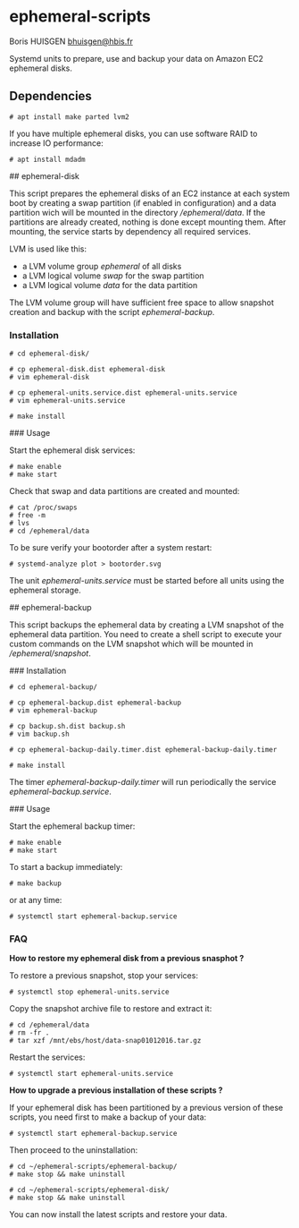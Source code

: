 
# ephemeral-scripts

Boris HUISGEN <bhuisgen@hbis.fr>

Systemd units to prepare, use and backup your data on Amazon EC2 ephemeral disks.

## Dependencies

    # apt install make parted lvm2

If you have multiple ephemeral disks, you can use software RAID to increase IO performance:

    # apt install mdadm

## ephemeral-disk

This script prepares the ephemeral disks of an EC2 instance at each system boot by creating a swap partition (if enabled in configuration) and a data partition wich will be mounted in the directory */ephemeral/data*. If the partitions are already created, nothing is done except mounting them. After mounting, the service starts by dependency all required services.

LVM is used like this:
* a LVM volume group *ephemeral* of all disks
* a LVM logical volume *swap* for the swap partition
* a LVM logical volume *data* for the data partition

The LVM volume group will have sufficient free space to allow snapshot creation and backup with the script *ephemeral-backup*.

### Installation

    # cd ephemeral-disk/

    # cp ephemeral-disk.dist ephemeral-disk
    # vim ephemeral-disk

    # cp ephemeral-units.service.dist ephemeral-units.service
    # vim ephemeral-units.service

    # make install

### Usage

Start the ephemeral disk services:

    # make enable
    # make start

Check that swap and data partitions are created and mounted:

    # cat /proc/swaps
    # free -m
    # lvs
    # cd /ephemeral/data

To be sure verify your bootorder after a system restart:

    # systemd-analyze plot > bootorder.svg

The unit *ephemeral-units.service* must be started before all units using the ephemeral storage.

## ephemeral-backup

This script backups the ephemeral data by creating a LVM snapshot of the ephemeral data partition. You need to create a shell script to execute your custom commands on the LVM snapshot which will be mounted in */ephemeral/snapshot*.

### Installation

    # cd ephemeral-backup/

    # cp ephemeral-backup.dist ephemeral-backup
    # vim ephemeral-backup

    # cp backup.sh.dist backup.sh
    # vim backup.sh

    # cp ephemeral-backup-daily.timer.dist ephemeral-backup-daily.timer

    # make install

The timer *ephemeral-backup-daily.timer* will run periodically the service *ephemeral-backup.service*.

### Usage

Start the ephemeral backup timer:

    # make enable
    # make start

To start a backup immediately:

    # make backup

or at any time:

    # systemctl start ephemeral-backup.service

### FAQ

**How to restore my ephemeral disk from a previous snasphot ?**

To restore a previous snapshot, stop your services:

    # systemctl stop ephemeral-units.service

Copy the snapshot archive file to restore and extract it:

    # cd /ephemeral/data
    # rm -fr .
    # tar xzf /mnt/ebs/host/data-snap01012016.tar.gz

Restart the services:

    # systemctl start ephemeral-units.service

**How to upgrade a previous installation of these scripts ?**

If your ephemeral disk has been partitioned by a previous version of these scripts, you need first to make a backup of your data:

    # systemctl start ephemeral-backup.service

Then proceed to the uninstallation:

    # cd ~/ephemeral-scripts/ephemeral-backup/
    # make stop && make uninstall

    # cd ~/ephemeral-scripts/ephemeral-disk/
    # make stop && make uninstall

You can now install the latest scripts and restore your data.
